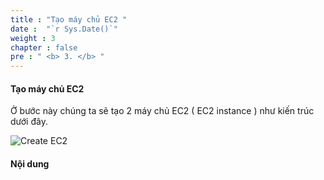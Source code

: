 ```yaml
---
title : "Tạo máy chủ EC2 "
date :  "`r Sys.Date()`" 
weight : 3
chapter : false
pre : " <b> 3. </b> "
---
```


#### Tạo máy chủ EC2

Ở bước này chúng ta sẽ tạo 2 máy chủ EC2 ( EC2 instance ) như kiến trúc dưới đây.

![Create EC2](/images/2/2-tier-web.svg?featherlight=false&width=60pc)

#### Nội dung 